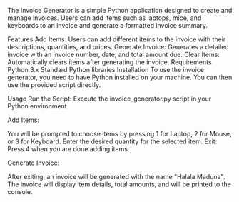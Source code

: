 The Invoice Generator is a simple Python application designed to create and manage invoices. Users can add items such as laptops, mice, and keyboards to an invoice and generate a formatted invoice summary.

Features
Add Items: Users can add different items to the invoice with their descriptions, quantities, and prices.
Generate Invoice: Generates a detailed invoice with an invoice number, date, and total amount due.
Clear Items: Automatically clears items after generating the invoice.
Requirements
Python 3.x
Standard Python libraries
Installation
To use the invoice generator, you need to have Python installed on your machine. You can then use the provided script directly.

Usage
Run the Script: Execute the invoice_generator.py script in your Python environment.

Add Items:

You will be prompted to choose items by pressing 1 for Laptop, 2 for Mouse, or 3 for Keyboard.
Enter the desired quantity for the selected item.
Exit: Press 4 when you are done adding items.

Generate Invoice:

After exiting, an invoice will be generated with the name "Halala Maduna".
The invoice will display item details, total amounts, and will be printed to the console.